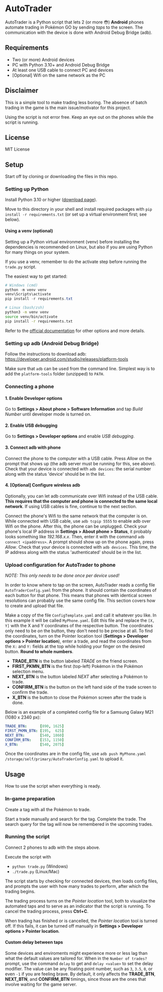 # AutoTrader

AutoTrader is a Python script that lets 2 (or more 😳) **Android** phones automate trading in Pokémon GO by sending *taps* to the screen. The communication with the device is done with Android Debug Bridge (adb).

## Requirements

- Two (or more) Android devices
- PC with Python 3.10+ and Android Debug Bridge
- At least one USB cable to connect PC and devices
- [Optional] Wifi on the same network as the PC

## Disclaimer

This is a simple tool to make trading less boring.
The absence of batch trading in the game is the main issue/motivator for this project.

Using the script is not error free.
Keep an eye out on the phones while the script is running.

## License

MIT License

## Setup

Start off by cloning or downloading the files in this repo.

### Setting up Python

Install Python 3.10 or higher ([download page](https://www.python.org/downloads/)).

Move to this directory in your shell and install required packages with `pip install -r requirements.txt` (or set up a virtual environment first; see below).

#### Using a venv (optional)

Setting up a Python virtual environment (venv) before installing the dependencies is recommended on Linux,
but also if you are using Python for many things on your system.

If you use a venv, remember to do the activate step before running the `trade.py` script.

The easiest way to get started:

```powershell
# Windows (cmd)
python -m venv venv
venv\Scripts\activate
pip install -r requirements.txt
```

```sh
# Linux (bash/zsh)
python3 -m venv venv
source venv/bin/activate
pip install -r requirements.txt
```

Refer to the [official documentation](https://docs.python.org/3/library/venv.html) for other options and more details.

### Setting up adb (Android Debug Bridge)

Follow the instructions to download adb: <https://developer.android.com/studio/releases/platform-tools>

Make sure that `adb` can be used from the command line. Simplest way is to add the `platform-tools` folder (unzipped) to `PATH`.

### Connecting a phone

#### 1. Enable Developer options

Go to **Settings > About phone > Software Information** and tap *Build Number* until developer mode is turned on.

#### 2. Enable USB debugging

Go to **Settings > Developer options** and enable *USB debugging*.

#### 3. Connect adb with phone

Connect the phone to the computer with a USB cable.
Press *Allow* on the prompt that shows up (the adb server must be running for this, see above).
Check that your device is connected with `adb devices`: the serial number along with the status 'device' should be in the list.

#### 4. [Optional] Configure wireless adb

Optionally, you can let adb communicate over Wifi instead of the USB cable.
**This requires that the computer and phone is connected to the same local network**.
If using USB cables is fine, continue to the next section.

Connect the phone's Wifi to the same network that the computer is on.
While connected with USB cable, use `adb tcpip 5555` to enable adb over Wifi on the phone.
After this, the phone can be unplugged.
Check your phone's local IP address in **Settings > About phone > Status**, it probably looks something like *192.168.x.x*.
Then, enter it with the command `adb connect <ipaddress>`.
A prompt should show up on the phone again, press *Allow*.
Check that your device is connected with `adb devices`.
This time, the IP address along with the status 'authenticated' should be in the list.

### Upload configuration for AutoTrader to phone

*NOTE: This only needs to be done once per device used!*

In order to know where to tap on the screen, AutoTrader reads a config file `AutoTraderConfig.yaml` from the phone.
It should contain the coordinates of each button for that phone.
This means that phones with identical screen resolutions can probably use the same config file.
This section covers how to create and upload that file.

Make a copy of the file `ConfigTemplate.yaml` and call it whatever you like.
In this example it will be called `MyPhone.yaml`.
Edit this file and replace the `[X, Y]` with the X and Y coordinates of the respective button.
The coordinates only need to be *on* the button, they don't need to be precise at all.
To find the coordinates, turn on the Pointer location tool (**Settings > Developer options > Pointer location**), enter a trade, and read the coordinates from the `X:` and `Y:` fields at the top while holding your finger on the desired button.
**Round to whole numbers**.

- **TRADE_BTN** is the button labeled *TRADE* on the friend screen.
- **FIRST_PKMN_BTN** is the first (top-left) Pokémon in the Pokémon selection menu.
- **NEXT_BTN** is the button labeled *NEXT* after selecting a Pokémon to trade.
- **CONFIRM_BTN** is the button on the left hand side of the trade screen to confirm the trade.
- **X_BTN** is the button to close the Pokémon screen after the trade is done.

Below is an example of a completed config file for a Samsung Galaxy M21 (1080 x 2340 px):

```yml
TRADE_BTN:      [890, 1625]
FIRST_PKMN_BTN: [195,  625]
NEXT_BTN:       [540, 1860]
CONFIRM_BTN:    [153, 1150]
X_BTN:          [540, 2075]
```

Once the coordinates are in the config file, use `adb push MyPhone.yaml /storage/self/primary/AutoTraderConfig.yaml` to upload it.

## Usage

How to use the script when everything is ready.

### In-game preparation

Create a tag with all the Pokémon to trade.

Start a trade manually and search for the tag.
Complete the trade.
The search query for the tag will now be remembered in the upcoming trades.

### Running the script

Connect 2 phones to adb with the steps above.

Execute the script with

- `python trade.py` (Windows)
- `./trade.py` (Linux/Mac)

The script starts by checking for connected devices, then loads config files, and prompts the user with how many trades to perform, after which the trading begins.

The trading process turns on the *Pointer location* tool, both to visualize the automated taps and to serve as an indicator that the script is running.
To cancel the trading process, press **Ctrl+C**.

When trading has finished or is cancelled, the *Pointer location* tool is turned off.
If this fails, it can be turned off manually in **Settings > Developer options > Pointer location**.

#### Custom delay between taps

Some devices and enviroments might experience more or less lag than what the default values are tailored for.
When in the `Number of trades?` prompt, use the command `delay` to get and `delay <value>` to set the delay modifier.
The value can be any floating point number, such as `3`, `3.5`, `0`, or even `-1` if you are feeling brave.
By default, it only affects the **TRADE_BTN**, **NEXT_BTN**, and **CONFIRM_BTN** timings, since those are the ones that involve waiting for the game server.
